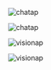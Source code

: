 ![chatap](https://github.com/rahulvenkat207/ggg/blob/7c58d49cf428c1dd03dbc01652f3944e6a594623/Building%20End%20to%20End%20Large%20image%20model%20%20application%20using%20Gemini%20pro/Screenshot%202024-12-12%20182211.png)

![chatap](https://github.com/rahulvenkat207/ggg/blob/7c58d49cf428c1dd03dbc01652f3944e6a594623/Building%20End%20to%20End%20Large%20image%20model%20%20application%20using%20Gemini%20pro/Screenshot%202024-12-12%20182234.png)

![visionap](https://github.com/rahulvenkat207/ggg/blob/7c58d49cf428c1dd03dbc01652f3944e6a594623/Building%20End%20to%20End%20Large%20image%20model%20%20application%20using%20Gemini%20pro/Screenshot%202024-12-12%20182605.png)

![visionap](https://github.com/rahulvenkat207/ggg/blob/7c58d49cf428c1dd03dbc01652f3944e6a594623/Building%20End%20to%20End%20Large%20image%20model%20%20application%20using%20Gemini%20pro/Screenshot%202024-12-12%20182549.png) 
